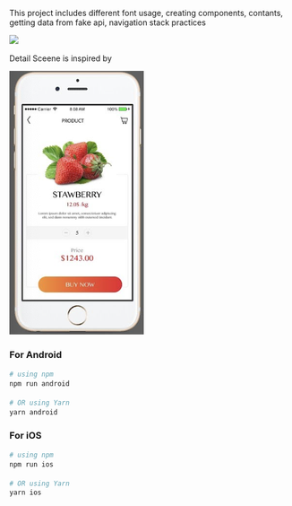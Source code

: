 This project includes different font usage, creating components, contants, getting data from fake api, navigation stack practices

![](https://github.com/elifgul98/RNNavigationProject/blob/main/navigation.gif)

Detail Sceene is inspired by

![](https://github.com/elifgul98/RNNavigationProject/blob/main/inspired.png)

### For Android

```bash
# using npm
npm run android

# OR using Yarn
yarn android
```

### For iOS

```bash
# using npm
npm run ios

# OR using Yarn
yarn ios
```

